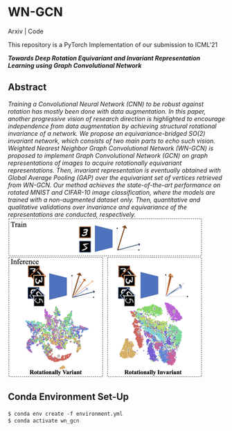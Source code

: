 # WN-GCN
Arxiv | Code

This repository is a PyTorch Implementation of our submission to ICML'21

***Towards Deep Rotation Equivariant and Invariant Representation Learning using Graph Convolutional Network***

## Abstract

*Training a Convolutional Neural Network (CNN) to be robust against rotation has mostly been done with data augmentation. In this paper, another progressive vision of research direction is highlighted to encourage independence from data augmentation by achieving structural rotational invariance of a network. We propose an equivariance-bridged SO(2) invariant network, which consists of two main parts to echo such vision. Weighted Nearest Neighbor Graph Convolutional Network (WN-GCN) is proposed to implement Graph Convolutional Network (GCN) on graph representations of images to acquire rotationally equivariant representations. Then, invariant representation is eventually obtained with Global Average Pooling (GAP) over the equivariant set of vertices retrieved from WN-GCN. Our method achieves the state-of-the-art performance on rotated MNIST and CIFAR-10 image classification, where the models are trained with a non-augmented dataset only. Then, quantitative and qualitative validations over invariance and equivariance of the representations are conducted, respectively.*
![alt text](figures/fig_problem-2.png)


## Conda Environment Set-Up

```
$ conda env create -f environment.yml
$ conda activate wn_gcn
```
